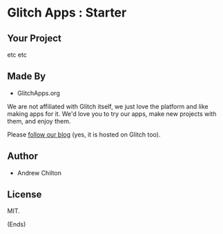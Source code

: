 # Glitch Apps : Starter #


## Your Project ##

etc etc

## Made By ##

* GlitchApps.org

We are not affiliated with Glitch itself, we just love the platform and like making apps for it. We'd love you to try our apps, make new projects with them, and enjoy them.

Please [follow our blog](https://glitchapps.com/blog/) (yes, it is hosted on Glitch too).

## Author ##

* Andrew Chilton

## License ##

MIT.

(Ends)
